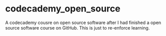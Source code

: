 # codecademy_open_source
A codecademy cousre on open source software after I had finished a open source software course on GitHub. This is just to re-enforce learning.
